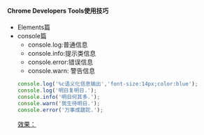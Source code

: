 #### Chrome Developers Tools使用技巧
- Elements篇
- console篇
    - console.log:普通信息
    - console.info:提示类信息
    - console.error:错误信息
    - console.warn: 警告信息
    ```javascript
    console.log('%c语义化信息输出','font-size:14px;color:blue');
    console.log('明日复明日.');
    console.info('明日何其多.');
    console.warn('我生待明日.');
    console.error('万事成蹉跎.');
    ```
    [效果：]()
